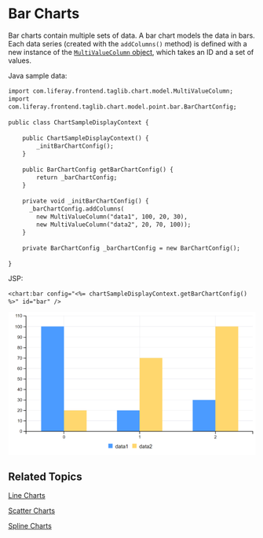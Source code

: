 # Bar Charts [](id=bar-charts)

Bar charts contain multiple sets of data. A bar chart models the data in bars. 
Each data series 
(created with the `addColumns()` method) is defined with a new instance of the 
[`MultiValueColumn` object](@app-ref@/foundation/latest/javadocs/com/liferay/frontend/taglib/chart/model/MultiValueColumn.html), 
which takes an ID and a set of values. 

Java sample data:

    import com.liferay.frontend.taglib.chart.model.MultiValueColumn;
    import com.liferay.frontend.taglib.chart.model.point.bar.BarChartConfig;
    
    public class ChartSampleDisplayContext {
  
        public ChartSampleDisplayContext() {
        	_initBarChartConfig();
        }

        public BarChartConfig getBarChartConfig() {
        	return _barChartConfig;
        }

        private void _initBarChartConfig() {
          _barChartConfig.addColumns(
            new MultiValueColumn("data1", 100, 20, 30),
            new MultiValueColumn("data2", 20, 70, 100));
        }
        
        private BarChartConfig _barChartConfig = new BarChartConfig();
    
    }

JSP:

    <chart:bar config="<%= chartSampleDisplayContext.getBarChartConfig() %>" id="bar" />
 
![Figure 1: A bar chart models the data in bars.](../../../images/chart-taglib-bar.png)

## Related Topics [](id=related-topics)

[Line Charts](/develop/tutorials/-/knowledge_base/7-1/line-charts)

[Scatter Charts](/develop/tutorials/-/knowledge_base/7-1/scatter-charts)

[Spline Charts](/develop/tutorials/-/knowledge_base/7-1/spline-charts)
